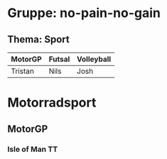 # Gruppe: no-pain-no-gain
## Thema: Sport
|MotorGP|Futsal|Volleyball|
|---|---|---|
|Tristan|Nils|Josh|









<h1 id="motorradsport">Motorradsport</h1><h2 id="motorgp">MotorGP</h2><h3 id="isle-of-man-tt">Isle of Man TT</h3>
